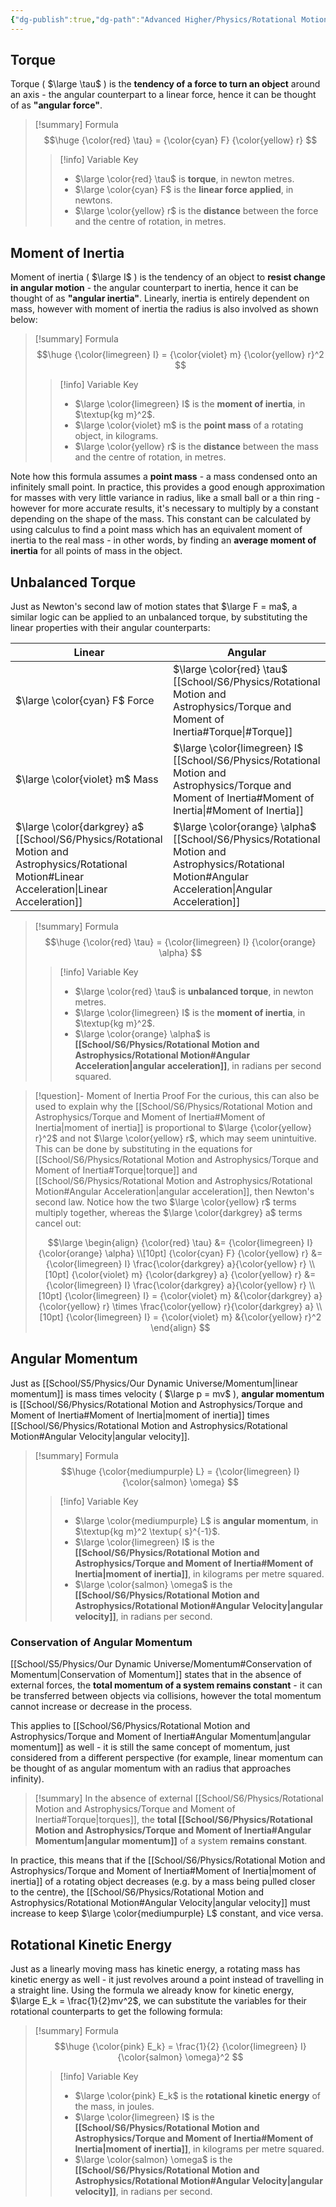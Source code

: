 ```yaml
---
{"dg-publish":true,"dg-path":"Advanced Higher/Physics/Rotational Motion and Astrophysics/Torque and Moment of Inertia.md","dg-permalink":"physics/torque","permalink":"/physics/torque/"}
---
```


## Torque
Torque ( $\large \tau$ ) is the **tendency of a force to turn an object** around an axis - the angular counterpart to a linear force, hence it can be thought of as **"angular force"**.

> [!summary] Formula
> $$\huge
> {\color{red} \tau} = {\color{cyan} F} {\color{yellow} r}
> $$
> > [!info] Variable Key
> > - $\large \color{red} \tau$ is **torque**, in newton metres.
> > - $\large \color{cyan} F$ is the **linear force applied**, in newtons.
> > - $\large \color{yellow} r$ is the **distance** between the force and the centre of rotation, in metres.

## Moment of Inertia
Moment of inertia ( $\large I$ ) is the tendency of an object to **resist change in angular motion** - the angular counterpart to inertia, hence it can be thought of as **"angular inertia"**. Linearly, inertia is entirely dependent on mass, however with moment of inertia the radius is also involved as shown below:

> [!summary] Formula
> $$\huge
> {\color{limegreen} I} = {\color{violet} m} {\color{yellow} r}^2
> $$
> > [!info] Variable Key
> > - $\large \color{limegreen} I$ is the **moment of inertia**, in $\textup{kg m}^2$.
> > - $\large \color{violet} m$ is the **point mass** of a rotating object, in kilograms.
> > - $\large \color{yellow} r$ is the **distance** between the mass and the centre of rotation, in metres.

Note how this formula assumes a **point mass** - a mass condensed onto an infinitely small point. In practice, this provides a good enough approximation for masses with very little variance in radius, like a small ball or a thin ring - however for more accurate results, it's necessary to multiply by a constant depending on the shape of the mass. This constant can be calculated by using calculus to find a point mass which has an equivalent moment of inertia to the real mass - in other words, by finding an **average moment of inertia** for all points of mass in the object.
## Unbalanced Torque
Just as Newton's second law of motion states that $\large F = ma$, a similar logic can be applied to an unbalanced torque, by substituting the linear properties with their angular counterparts:

| Linear                                                                                     | Angular                                                                                         |
| ------------------------------------------------------------------------------------------ | ----------------------------------------------------------------------------------------------- |
| $\large \color{cyan} F$ Force                                                              | $\large \color{red} \tau$ [[School/S6/Physics/Rotational Motion and Astrophysics/Torque and Moment of Inertia#Torque\|#Torque]]                                                           |
| $\large \color{violet} m$ Mass                                                             | $\large \color{limegreen} I$ [[School/S6/Physics/Rotational Motion and Astrophysics/Torque and Moment of Inertia#Moment of Inertia\|#Moment of Inertia]]                                             |
| $\large \color{darkgrey} a$ [[School/S6/Physics/Rotational Motion and Astrophysics/Rotational Motion#Linear Acceleration\|Linear Acceleration]] | $\large \color{orange} \alpha$ [[School/S6/Physics/Rotational Motion and Astrophysics/Rotational Motion#Angular Acceleration\|Angular Acceleration]] |

> [!summary] Formula
> $$\huge
> {\color{red} \tau} = {\color{limegreen} I} {\color{orange} \alpha}
> $$
> > [!info] Variable Key
> > - $\large \color{red} \tau$ is **unbalanced torque**, in newton metres.
> > - $\large \color{limegreen} I$ is the **moment of inertia**, in $\textup{kg m}^2$.
> > - $\large \color{orange} \alpha$ is **[[School/S6/Physics/Rotational Motion and Astrophysics/Rotational Motion#Angular Acceleration\|angular acceleration]]**, in radians per second squared.

> [!question]- Moment of Inertia Proof
> For the curious, this can also be used to explain why the [[School/S6/Physics/Rotational Motion and Astrophysics/Torque and Moment of Inertia#Moment of Inertia\|moment of inertia]] is proportional to $\large {\color{yellow} r}^2$ and not $\large \color{yellow} r$, which may seem unintuitive. This can be done by substituting in the equations for [[School/S6/Physics/Rotational Motion and Astrophysics/Torque and Moment of Inertia#Torque\|torque]] and [[School/S6/Physics/Rotational Motion and Astrophysics/Rotational Motion#Angular Acceleration\|angular acceleration]], then Newton's second law. Notice how the two $\large \color{yellow} r$ terms multiply together, whereas the $\large \color{darkgrey} a$ terms cancel out:
> 
> $$\large
> \begin{align}
> {\color{red} \tau} &= {\color{limegreen} I} {\color{orange} \alpha} \\[10pt]
> {\color{cyan} F} {\color{yellow} r} &= {\color{limegreen} I} \frac{\color{darkgrey} a}{\color{yellow} r} \\[10pt]
> {\color{violet} m} {\color{darkgrey} a} {\color{yellow} r} &= {\color{limegreen} I} \frac{\color{darkgrey} a}{\color{yellow} r} \\[10pt]
> {\color{limegreen} I} = {\color{violet} m} &{\color{darkgrey} a} {\color{yellow} r} \times \frac{\color{yellow} r}{\color{darkgrey} a} \\[10pt]
> {\color{limegreen} I} = {\color{violet} m} &{\color{yellow} r}^2
> \end{align}
> $$

## Angular Momentum
Just as [[School/S5/Physics/Our Dynamic Universe/Momentum\|linear momentum]] is mass times velocity ( $\large p = mv$ ), **angular momentum** is [[School/S6/Physics/Rotational Motion and Astrophysics/Torque and Moment of Inertia#Moment of Inertia\|moment of inertia]] times [[School/S6/Physics/Rotational Motion and Astrophysics/Rotational Motion#Angular Velocity\|angular velocity]].

> [!summary] Formula
> $$\huge
> {\color{mediumpurple} L} = {\color{limegreen} I} {\color{salmon} \omega}
> $$
> > [!info] Variable Key
> > - $\large \color{mediumpurple} L$ is **angular momentum**, in $\textup{kg m}^2 \textup{ s}^{-1}$.
> > - $\large \color{limegreen} I$ is the **[[School/S6/Physics/Rotational Motion and Astrophysics/Torque and Moment of Inertia#Moment of Inertia\|moment of inertia]]**, in kilograms per metre squared.
> > - $\large \color{salmon} \omega$ is the **[[School/S6/Physics/Rotational Motion and Astrophysics/Rotational Motion#Angular Velocity\|angular velocity]]**, in radians per second.

### Conservation of Angular Momentum
[[School/S5/Physics/Our Dynamic Universe/Momentum#Conservation of Momentum\|Conservation of Momentum]] states that in the absence of external forces, the **total momentum of a system remains constant** - it can be transferred between objects via collisions, however the total momentum cannot increase or decrease in the process.

This applies to [[School/S6/Physics/Rotational Motion and Astrophysics/Torque and Moment of Inertia#Angular Momentum\|angular momentum]] as well - it is still the same concept of momentum, just considered from a different perspective (for example, linear momentum can be thought of as angular momentum with an radius that approaches infinity).

> [!summary]
> In the absence of external [[School/S6/Physics/Rotational Motion and Astrophysics/Torque and Moment of Inertia#Torque\|torques]], the **total [[School/S6/Physics/Rotational Motion and Astrophysics/Torque and Moment of Inertia#Angular Momentum\|angular momentum]]** of a system **remains constant**.

In practice, this means that if the [[School/S6/Physics/Rotational Motion and Astrophysics/Torque and Moment of Inertia#Moment of Inertia\|moment of inertia]] of a rotating object decreases (e.g. by a mass being pulled closer to the centre), the [[School/S6/Physics/Rotational Motion and Astrophysics/Rotational Motion#Angular Velocity\|angular velocity]] must increase to keep $\large \color{mediumpurple} L$ constant, and vice versa.

## Rotational Kinetic Energy
Just as a linearly moving mass has kinetic energy, a rotating mass has kinetic energy as well - it just revolves around a point instead of travelling in a straight line. Using the formula we already know for kinetic energy, $\large E_k = \frac{1}{2}mv^2$, we can substitute the variables for their rotational counterparts to get the following formula:

> [!summary] Formula
> $$\huge
> {\color{pink} E_k} = \frac{1}{2} {\color{limegreen} I} {\color{salmon} \omega}^2
> $$
> > [!info] Variable Key
> > - $\large \color{pink} E_k$ is the **rotational kinetic energy** of the mass, in joules.
> > - $\large \color{limegreen} I$ is the **[[School/S6/Physics/Rotational Motion and Astrophysics/Torque and Moment of Inertia#Moment of Inertia\|moment of inertia]]**, in kilograms per metre squared.
> > - $\large \color{salmon} \omega$ is the **[[School/S6/Physics/Rotational Motion and Astrophysics/Rotational Motion#Angular Velocity\|angular velocity]]**, in radians per second.
